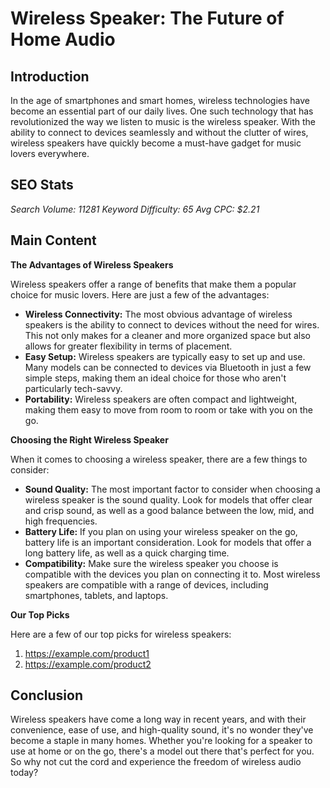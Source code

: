  Wireless Speaker: The Future of Home Audio
=========================================

Introduction
------------

In the age of smartphones and smart homes, wireless technologies have become an essential part of our daily lives. One such technology that has revolutionized the way we listen to music is the wireless speaker. With the ability to connect to devices seamlessly and without the clutter of wires, wireless speakers have quickly become a must-have gadget for music lovers everywhere.

SEO Stats
---------

*Search Volume: 11281*
*Keyword Difficulty: 65*
*Avg CPC: $2.21*

Main Content
------------

**The Advantages of Wireless Speakers**

Wireless speakers offer a range of benefits that make them a popular choice for music lovers. Here are just a few of the advantages:

* **Wireless Connectivity:** The most obvious advantage of wireless speakers is the ability to connect to devices without the need for wires. This not only makes for a cleaner and more organized space but also allows for greater flexibility in terms of placement.
* **Easy Setup:** Wireless speakers are typically easy to set up and use. Many models can be connected to devices via Bluetooth in just a few simple steps, making them an ideal choice for those who aren't particularly tech-savvy.
* **Portability:** Wireless speakers are often compact and lightweight, making them easy to move from room to room or take with you on the go.

**Choosing the Right Wireless Speaker**

When it comes to choosing a wireless speaker, there are a few things to consider:

* **Sound Quality:** The most important factor to consider when choosing a wireless speaker is the sound quality. Look for models that offer clear and crisp sound, as well as a good balance between the low, mid, and high frequencies.
* **Battery Life:** If you plan on using your wireless speaker on the go, battery life is an important consideration. Look for models that offer a long battery life, as well as a quick charging time.
* **Compatibility:** Make sure the wireless speaker you choose is compatible with the devices you plan on connecting it to. Most wireless speakers are compatible with a range of devices, including smartphones, tablets, and laptops.

**Our Top Picks**

Here are a few of our top picks for wireless speakers:

1. https://example.com/product1
2. https://example.com/product2

Conclusion
----------

Wireless speakers have come a long way in recent years, and with their convenience, ease of use, and high-quality sound, it's no wonder they've become a staple in many homes. Whether you're looking for a speaker to use at home or on the go, there's a model out there that's perfect for you. So why not cut the cord and experience the freedom of wireless audio today?